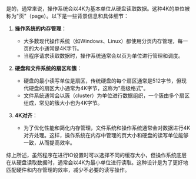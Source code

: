 是的，通常来说，操作系统会以4K为基本单位从硬盘读取数据。这种4K的单位被称为"页"（page）。以下是一些背景信息和具体细节：

1. **操作系统的内存管理**：
    - 大多数现代操作系统（如Windows、Linux）都使用分页内存管理，每一页的大小通常是4K字节。
    - 当程序请求读取数据时，操作系统通常会以页为单位进行管理和调度。

2. **硬盘和文件系统的扇区和簇**：
    - 硬盘的最小读写单位是扇区，传统硬盘的每个扇区通常是512字节，但现代硬盘的扇区大小通常为4K字节，这称为"高级格式"。
    - 文件系统通常会以簇（cluster）为单位进行数据组织，一个簇由多个扇区组成，常见的簇大小也为4K字节。

3. **4K对齐**：
    - 为了优化性能和简化内存管理，文件系统和操作系统通常会对数据进行4K对齐处理。这样，操作系统在内存中管理的页大小和硬盘的读写单位能够一致，从而提高效率。

综上所述，虽然程序在进行IO设置时可以选择不同的缓存大小，但操作系统底层在从硬盘读取数据时，通常会以4K为最小单位进行读取。这种设计是为了更好地匹配硬件和内存管理的效率，减少不必要的读写操作。